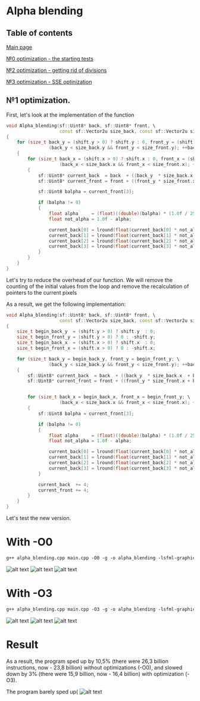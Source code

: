 # Alpha blending

## Table of contents

[Main page](https://github.com/Panterrich/Alpha_blending)

[№0 optimization - the starting tests](https://github.com/Panterrich/Alpha_blending/tree/ver_0)

[№2 optimization - getting rid of divisions](https://github.com/Panterrich/Alpha_blending/tree/ver_2)

[№3 optimization - SSE optinization](https://github.com/Panterrich/Alpha_blending/tree/ver_3)
## №1 optimization.

First, let's look at the implementation of the function

```c++
void Alpha_blending(sf::Uint8* back, sf::Uint8* front, \
                    const sf::Vector2u size_back, const sf::Vector2u size_front, const sf::Vector2i shift)
{
    for (size_t back_y = (shift.y > 0) ? shift.y : 0, front_y = (shift.y > 0) ? 0 : -shift.y; \
                (back_y < size_back.y && front_y < size_front.y); ++back_y, ++front_y)
    {
        for (size_t back_x = (shift.x > 0) ? shift.x : 0, front_x = (shift.x > 0) ? 0 : -shift.x ; \
                    (back_x < size_back.x && front_x < size_front.x); ++back_x, ++front_x)
        {
            sf::Uint8* current_back  = back  + ((back_y  * size_back.x  + back_x)  << 2);
            sf::Uint8* current_front = front + ((front_y * size_front.x + front_x) << 2);

            sf::Uint8 balpha = current_front[3];

            if (balpha != 0)
            {
                float alpha     = (float)((double)(balpha) * (1.0f / 255.f));
                float not_alpha = 1.0f - alpha;

                current_back[0] = lround(float(current_back[0] * not_alpha) + current_front[0] * alpha);
                current_back[1] = lround(float(current_back[1] * not_alpha) + current_front[1] * alpha);
                current_back[2] = lround(float(current_back[2] * not_alpha) + current_front[2] * alpha);
                current_back[3] = lround(float(current_back[3] * not_alpha) + current_front[3] * alpha);
            }
        }
    }
}
```

Let's try to reduce the overhead of our function. We will remove the counting of the initial values from the loop and remove the recalculation of pointers to the current pixels

As a result, we get the following implementation:

```c++
void Alpha_blending(sf::Uint8* back, sf::Uint8* front, \
                    const sf::Vector2u size_back, const sf::Vector2u size_front, const sf::Vector2i shift)
{
    size_t begin_back_y  = (shift.y > 0) ? shift.y  : 0;
    size_t begin_front_y = (shift.y > 0) ? 0 : -shift.y;
    size_t begin_back_x  = (shift.x > 0) ? shift.x  : 0;
    size_t begin_front_x = (shift.x > 0) ? 0 : -shift.x;

    for (size_t back_y = begin_back_y, front_y = begin_front_y; \
                (back_y < size_back.y && front_y < size_front.y); ++back_y, ++front_y)
    {
        sf::Uint8* current_back  = back  + ((back_y  * size_back.x  + begin_back_x)  << 2);
        sf::Uint8* current_front = front + ((front_y * size_front.x + begin_front_x) << 2);


        for (size_t back_x = begin_back_x, front_x = begin_front_y; \
                    (back_x < size_back.x && front_x < size_front.x); ++back_x, ++front_x)
        {
            sf::Uint8 balpha = current_front[3];

            if (balpha != 0)
            {
                float alpha     = (float)((double)(balpha) * (1.0f / 255.f));
                float not_alpha = 1.0f - alpha;

                current_back[0] = lround(float(current_back[0] * not_alpha) + current_front[0] * alpha);
                current_back[1] = lround(float(current_back[1] * not_alpha) + current_front[1] * alpha);
                current_back[2] = lround(float(current_back[2] * not_alpha) + current_front[2] * alpha);
                current_back[3] = lround(float(current_back[3] * not_alpha) + current_front[3] * alpha);
            }

            current_back  += 4;
            current_front += 4;
        }
    }
}
```

Let's test the new version.

# With -O0 
```makefile
g++ alpha_blending.cpp main.cpp -O0 -g -o alpha_blending -lsfml-graphics 
```

![alt text](Images/test_1(0).png "The hottest function")
![alt text](Images/test_1(1).png "Important thing")
![alt text](Images/test1_graph.svg "Graph profile")

# With -O3

```makefile
g++ alpha_blending.cpp main.cpp -O3 -g -o alpha_blending -lsfml-graphics 
```

![alt text](Images/test_1(2).png "The hottest function")
![alt text](Images/test_1(3).png "Important thing")
![alt text](Images/test1_1graph.svg "Graph profile")

# Result

As a result, the program sped up by 10,5% (there were 26,3 billion instructions, now - 23,8 billion) without optimizations (-O0), and slowed down by 3% (there were 15,9 billion, now - 16,4 billion) with optimization (-O3).

The program barely sped up(
![alt text](Images/Miku.png)
